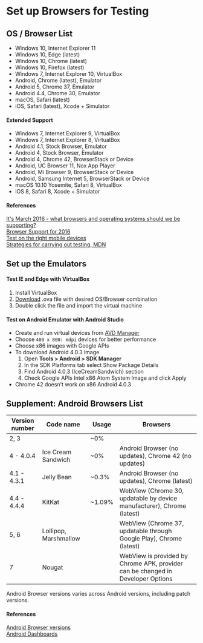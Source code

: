 # Set up Browsers for Testing
## OS / Browser List

- Windows 10, Internet Explorer 11
- Windows 10, Edge (latest)
- Windows 10, Chrome (latest)
- Windows 10, Firefox (latest)
- Windows 7, Internet Explorer 10, VirtualBox
- Android, Chrome (latest), Emulator
- Android 5, Chrome 37, Emulator
- Android 4.4, Chrome 30, Emulator
- macOS, Safari (latest)
- iOS, Safari (latest), Xcode + Simulator

#### Extended Support

- Windows 7, Internet Explorer 9, VirtualBox
- Windows 7, Internet Explorer 8, VirtualBox
- Android 4.1, Stock Browser, Emulator
- Android 4, Stock Browser, Emulator
- Android 4, Chrome 42, BrowserStack or Device
- Android, UC Browser 11, Nox App Player
- Android, Mi Browser 9, BrowserStack or Device
- Android, Samsung Internet 5, BrowserStack or Device
- macOS 10.10 Yosemite, Safari 8, VirtualBox
- iOS 8, Safari 8, Xcode + Simulator

#### References

[It's March 2016 - what browsers and operating systems should we be supporting?](http://www.wiliam.com.au/wiliam-blog/its-march-2016-what-browsers-and-operating-systems-should-we-be-supporting)  
[Browser Support for 2016](http://blog.todaysmeet.com/browser-support-update-for-2016/)  
[Test on the right mobile devices](https://www.browserstack.com/test-on-the-right-mobile-devices)  
[Strategies for carrying out testing, MDN](https://developer.mozilla.org/en-US/docs/Learn/Tools_and_testing/Cross_browser_testing/Testing_strategies)

## Set up the Emulators
#### Test IE and Edge with VirtualBox

1. Install VirtualBox
2. [Download](https://developer.microsoft.com/en-us/microsoft-edge/tools/vms/) .ova file with desired OS/Browser combination
3. Double click the file and import the virtual machine

#### Test on Android Emulator with Android Studio

- Create and run virtual devices from [AVD Manager](https://developer.android.com/studio/run/managing-avds.html)
- Choose `480 x 800: mdpi` devices for better performance
- Choose x86 images with Google APIs
- To download Android 4.0.3 image
    1. Open **Tools > Android > SDK Manager**
    2. In the SDK Platforms tab select Show Package Details
    3. Find Android 4.0.3 (IceCreamSandwich) section
    4. Check Google APIs Intel x86 Atom System Image and click Apply
- Chrome 42 doesn't work on x86 Android 4.0.3

## Supplement: Android Browsers List

| Version number | Code name             | Usage  | Browsers                                                                        |
|----------------|-----------------------|--------|---------------------------------------------------------------------------------|
| 2, 3           |                       | ~0%    |                                                                                 |
| 4 - 4.0.4      | Ice Cream Sandwich    | ~0%    | Android Browser (no updates), Chrome 42 (no updates)                            |
| 4.1 - 4.3.1    | Jelly Bean            | ~0.3%  | Android Browser (no updates), Chrome (latest)                                   |
| 4.4 - 4.4.4    | KitKat                | ~1.09% | WebView (Chrome 30, updatable by device manufacturer), Chrome (latest)          |
| 5, 6           | Lollipop, Marshmallow |        | WebView (Chrome 37, updatable through Google Play), Chrome (latest)             |
| 7              | Nougat                |        | WebView is provided by Chrome APK, provider can be changed in Developer Options |

Android Browser versions varies across Android versions, including patch versions.

#### References

[Android Browser versions](https://decadecity.net/blog/2013/11/21/android-browser-versions)  
[Android Dashboards](https://developer.android.com/about/dashboards/index.html)

